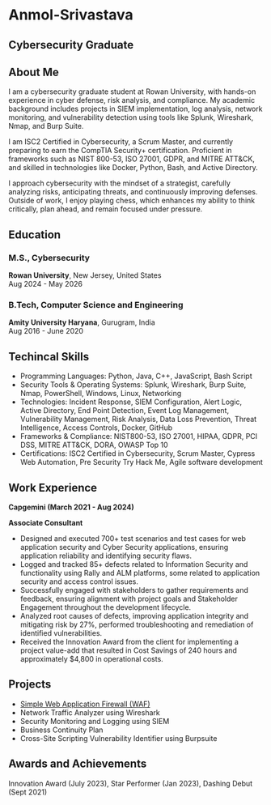 # Anmol-Srivastava


## Cybersecurity Graduate

## About Me
I am a cybersecurity graduate student at Rowan University, with hands-on experience in cyber defense, risk analysis, and compliance. My academic background includes projects in SIEM implementation, log analysis, network monitoring, and vulnerability detection using tools like Splunk, Wireshark, Nmap, and Burp Suite.

I am ISC2 Certified in Cybersecurity, a Scrum Master, and currently preparing to earn the CompTIA Security+ certification. Proficient in frameworks such as NIST 800-53, ISO 27001, GDPR, and MITRE ATT&CK, and skilled in technologies like Docker, Python, Bash, and Active Directory.

I approach cybersecurity with the mindset of a strategist, carefully analyzing risks, anticipating threats, and continuously improving defenses. Outside of work, I enjoy playing chess, which enhances my ability to think critically, plan ahead, and remain focused under pressure.

## Education
### M.S., Cybersecurity
**Rowan University**, New Jersey, United States  
Aug 2024 - May 2026

### B.Tech, Computer Science and Engineering
**Amity University Haryana**, Gurugram, India  
Aug 2016 - June 2020

## Techincal Skills 
- Programming Languages: Python, Java, C++, JavaScript, Bash Script 
- Security Tools & Operating Systems: Splunk, Wireshark, Burp Suite, Nmap, PowerShell, Windows, Linux, Networking 
- Technologies: Incident Response, SIEM Configuration, Alert Logic, Active Directory, End Point Detection, Event Log Management, 
  Vulnerability Management, Risk Analysis, Data Loss Prevention, Threat Intelligence, Access Controls, Docker, GitHub 
- Frameworks & Compliance: NIST800-53, ISO 27001, HIPAA, GDPR, PCI DSS, MITRE ATT&CK, DORA, OWASP Top 10
- Certifications: ISC2 Certified in Cybersecurity, Scrum Master, Cypress Web Automation, Pre Security Try Hack Me, Agile software development 

## Work Experience
**Capgemini (March 2021 - Aug 2024)**

**Associate Consultant**

- Designed and executed 700+ test scenarios and test cases for web application security and Cyber Security applications, ensuring 
  application reliability and identifying security flaws.  
- Logged and tracked 85+ defects related to Information Security and functionality using Rally and ALM platforms, some related to 
  application security and access control issues. 
- Successfully engaged with stakeholders to gather requirements and feedback, ensuring alignment with project goals and Stakeholder 
  Engagement throughout the development lifecycle.  
- Analyzed root causes of defects, improving application integrity and mitigating risk by 27%, performed troubleshooting and 
  remediation of identified vulnerabilities. 
- Received the Innovation Award from the client for implementing a project value-add that resulted in Cost Savings of 240 hours and 
  approximately $4,800 in operational costs. 

## Projects
- [Simple Web Application Firewall (WAF)](https://github.com/AnmSri/Web-Application-Firewall)
- Network Traffic Analyzer using Wireshark
- Security Monitoring and Logging using SIEM
- Business Continuity Plan
- Cross-Site Scripting Vulnerability Identifier using Burpsuite

## Awards and Achievements
Innovation Award (July 2023), Star Performer (Jan 2023), Dashing Debut (Sept 2021) 




  






  


